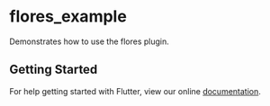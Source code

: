 # flores_example

Demonstrates how to use the flores plugin.

## Getting Started

For help getting started with Flutter, view our online
[documentation](https://flutter.io/).

